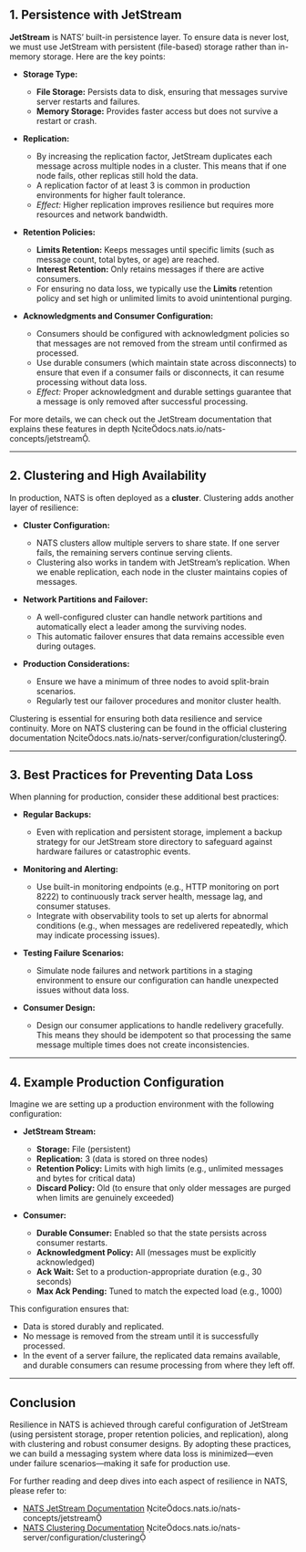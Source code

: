 ## 1. Persistence with JetStream

**JetStream** is NATS’ built-in persistence layer. To ensure data is never lost, we must use JetStream with persistent (file-based) storage rather than in-memory storage. Here are the key points:

- **Storage Type:**  
  - **File Storage:** Persists data to disk, ensuring that messages survive server restarts and failures.  
  - **Memory Storage:** Provides faster access but does not survive a restart or crash.

- **Replication:**  
  - By increasing the replication factor, JetStream duplicates each message across multiple nodes in a cluster. This means that if one node fails, other replicas still hold the data.  
  - A replication factor of at least 3 is common in production environments for higher fault tolerance.  
  - *Effect:* Higher replication improves resilience but requires more resources and network bandwidth.

- **Retention Policies:**  
  - **Limits Retention:** Keeps messages until specific limits (such as message count, total bytes, or age) are reached.  
  - **Interest Retention:** Only retains messages if there are active consumers.  
  - For ensuring no data loss, we typically use the **Limits** retention policy and set high or unlimited limits to avoid unintentional purging.

- **Acknowledgments and Consumer Configuration:**  
  - Consumers should be configured with acknowledgment policies so that messages are not removed from the stream until confirmed as processed.
  - Use durable consumers (which maintain state across disconnects) to ensure that even if a consumer fails or disconnects, it can resume processing without data loss.
  - *Effect:* Proper acknowledgment and durable settings guarantee that a message is only removed after successful processing.

For more details, we can check out the JetStream documentation that explains these features in depth citedocs.nats.io/nats-concepts/jetstream.

---

## 2. Clustering and High Availability

In production, NATS is often deployed as a **cluster**. Clustering adds another layer of resilience:

- **Cluster Configuration:**  
  - NATS clusters allow multiple servers to share state. If one server fails, the remaining servers continue serving clients.
  - Clustering also works in tandem with JetStream’s replication. When we enable replication, each node in the cluster maintains copies of messages.
  
- **Network Partitions and Failover:**  
  - A well-configured cluster can handle network partitions and automatically elect a leader among the surviving nodes.
  - This automatic failover ensures that data remains accessible even during outages.

- **Production Considerations:**  
  - Ensure we have a minimum of three nodes to avoid split-brain scenarios.
  - Regularly test our failover procedures and monitor cluster health.
  
Clustering is essential for ensuring both data resilience and service continuity. More on NATS clustering can be found in the official clustering documentation citedocs.nats.io/nats-server/configuration/clustering.

---

## 3. Best Practices for Preventing Data Loss

When planning for production, consider these additional best practices:

- **Regular Backups:**  
  - Even with replication and persistent storage, implement a backup strategy for our JetStream store directory to safeguard against hardware failures or catastrophic events.

- **Monitoring and Alerting:**  
  - Use built-in monitoring endpoints (e.g., HTTP monitoring on port 8222) to continuously track server health, message lag, and consumer statuses.
  - Integrate with observability tools to set up alerts for abnormal conditions (e.g., when messages are redelivered repeatedly, which may indicate processing issues).

- **Testing Failure Scenarios:**  
  - Simulate node failures and network partitions in a staging environment to ensure our configuration can handle unexpected issues without data loss.
  
- **Consumer Design:**  
  - Design our consumer applications to handle redelivery gracefully. This means they should be idempotent so that processing the same message multiple times does not create inconsistencies.

---

## 4. Example Production Configuration

Imagine we are setting up a production environment with the following configuration:

- **JetStream Stream:**
  - **Storage:** File (persistent)
  - **Replication:** 3 (data is stored on three nodes)
  - **Retention Policy:** Limits with high limits (e.g., unlimited messages and bytes for critical data)
  - **Discard Policy:** Old (to ensure that only older messages are purged when limits are genuinely exceeded)

- **Consumer:**
  - **Durable Consumer:** Enabled so that the state persists across consumer restarts.
  - **Acknowledgment Policy:** All (messages must be explicitly acknowledged)
  - **Ack Wait:** Set to a production-appropriate duration (e.g., 30 seconds)
  - **Max Ack Pending:** Tuned to match the expected load (e.g., 1000)

This configuration ensures that:
- Data is stored durably and replicated.
- No message is removed from the stream until it is successfully processed.
- In the event of a server failure, the replicated data remains available, and durable consumers can resume processing from where they left off.

---

## Conclusion

Resilience in NATS is achieved through careful configuration of JetStream (using persistent storage, proper retention policies, and replication), along with clustering and robust consumer designs. By adopting these practices, we can build a messaging system where data loss is minimized—even under failure scenarios—making it safe for production use.

For further reading and deep dives into each aspect of resilience in NATS, please refer to:
- [NATS JetStream Documentation](https://docs.nats.io/nats-concepts/jetstream) citedocs.nats.io/nats-concepts/jetstream
- [NATS Clustering Documentation](https://docs.nats.io/nats-server/configuration/clustering) citedocs.nats.io/nats-server/configuration/clustering
